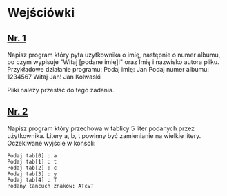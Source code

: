 # Wejściówki

## [Nr. 1](https://github.com/dawidolko/Programming-C/blob/main/KOLOKWIUM/wejściówki/wejsciowka1.c)

Napisz program który pyta użytkownika o imię, następnie o numer albumu, po czym wypisuje "Witaj [podane imię]!" oraz Imię i nazwisko autora pliku.
Przykładowe działanie programu:
Podaj imię: Jan
Podaj numer albumu: 1234567
Witaj Jan!
Jan Kolwaski

Pliki należy przesłać do tego zadania.

## [Nr. 2](https://github.com/dawidolko/Programming-C/blob/main/KOLOKWIUM/wejściówki/wejsciowka2.c)

Napisz program który przechowa w tablicy 5 liter podanych przez użytkownika. Litery a, b, t powinny być zamienianie na wielkie litery. Oczekiwane wyjście w konsoli:

```
Podaj tab[0] : a
Podaj tab[1] : t
Podaj tab[2] : c
Podaj tab[3] : y
Podaj tab[4] : T
Podany łańcuch znaków: ATcvT
```

